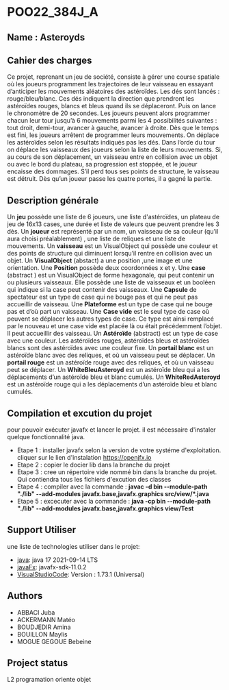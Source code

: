 # POO22_384J_A



## Name : Asteroyds

## Cahier des charges

Ce projet, reprenant un jeu de société, consiste à gérer une course spatiale où les joueurs programment les trajectoires de leur vaisseau en essayant d’anticiper les mouvements aléatoires des astéroïdes.
Les dés sont lancés : rouge/bleu/blanc. Ces dés indiquent la direction que prendront les astéroïdes rouges, blancs et bleus quand ils se déplaceront. Puis on lance le chronomètre de 20 secondes.
Les joueurs peuvent alors programmer chacun leur tour jusqu’à 6 mouvements parmi les 4 possibilités suivantes : tout droit, demi-tour, avancer à gauche, avancer à droite.
Dès que le temps est fini, les joueurs arrêtent de programmer leurs mouvements.
On déplace les astéroïdes selon les résultats indiqués pas les dés.
Dans l’orde du tour on déplace les vaisseaux des joueurs selon la liste de leurs mouvements.
Si, au cours de son déplacement, un vaisseau entre en collision avec un objet ou avec le bord du plateau, sa progression est stoppée, et le joueur encaisse des dommages. S’il perd tous ses points de structure, le vaisseau est détruit.
Dès qu’un joueur passe les quatre portes, il a gagné la partie.

## Description générale

Un __jeu__ possède une liste de 6 joueurs, une liste d'astéroïdes, un plateau de jeu de 16x13 cases, une durée et liste de valeurs que peuvent prendre les 3 dès. Un __joueur__ est représenté par un nom, un vaisseau de sa couleur (qu’il aura choisi préalablement) , une liste de reliques et une liste de mouvements. Un __vaisseau__ est un VisualObject qui possède une couleur et des points de structure qui diminuent lorsqu’il rentre en collision avec un objet. Un __VisualObject__ (abstact) a une position ,une image et une orientation.
Une __Position__ possède deux coordonnées x et y.
Une __case__ (abstract ) est un VisualObject de forme hexagonale, qui peut contenir un ou plusieurs vaisseaux. Elle possède une liste de vaisseaux et un booléen qui indique si la case peut contenir des vaisseaux.
Une __Capsule__ de spectateur est un type de case qui ne bouge pas et qui ne peut pas accueillir de vaisseau.
Une __Plateforme__ est un type de case qui ne bouge pas et d’où part un vaisseau.
Une __Case vide__ est le seul type de case où peuvent se déplacer les autres types de case. Ce type est ainsi remplacé par le nouveau et une case vide est placée là ou était précédemment l’objet. Il peut accueillir des vaisseau.
Un __Astéroïde__ (abstract) est un type de case avec une couleur. Les astéroïdes rouges, astéroïdes bleus et astéroïdes blancs sont des astéroïdes avec une couleur fixe.
Un __portail blanc__ est un astéroïde blanc avec des reliques, et où un vaisseau peut se déplacer.
Un __portail rouge__ est un astéroïde rouge avec des reliques, et où un vaisseau peut se déplacer.
Un __WhiteBleuAsteroyd__ est un astéroïde bleu qui a les déplacements d’un astéroïde bleu et blanc cumulés.
Un __WhiteRedAsteroyd__ est un astéroïde rouge qui a les déplacements d’un astéroïde bleu et blanc cumulés.


## Compilation et excution du projet 
pour pouvoir exécuter javafx et lancer le projet. il est nécessaire d'instaler quelque fonctionnalité java.

- Etape 1 : installer javafx selon la version de votre systéme d'exploitation. cliquer sur le lien d'instalation https://openjfx.io
- Etape 2 : copier le docier lib dans la branche du projet
- Etape 3 : cree un répertoire vide nommé bin dans la branche du projet. Qui contiendra tous les fichiers d'excution des classes
- Etape 4 : compiler avec la commande : 
        __javac -d bin --module-path "./lib" --add-modules javafx.base,javafx.graphics src/view/*.java__
- Etape 5 : excecuter avec la commande :
        __java -cp bin --module-path "./lib" --add-modules javafx.base,javafx.graphics view/Test__

## Support Utiliser
une liste de technologies utiliser dans le projet:
* [java](https://example.com): java 17 2021-09-14 LTS
* [javaFx](https://example.com): javafx-sdk-11.0.2
* [VisualStudioCode](https://example.com): Version : 1.73.1 (Universal)


## Authors 
- ABBACI Juba
- ACKERMANN Matéo
- BOUDJEDIR Amina
- BOUILLON Maylis
- MOGUE GEGOUE Bebeine

## Project status
L2 programation oriente objet